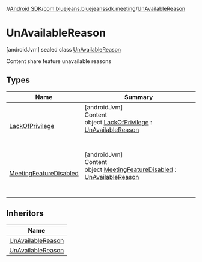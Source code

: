 //[Android SDK](../../../index.md)/[com.bluejeans.bluejeanssdk.meeting](../index.md)/[UnAvailableReason](index.md)



# UnAvailableReason  
 [androidJvm] sealed class [UnAvailableReason](index.md)

Content share feature unavailable reasons

   


## Types  
  
|  Name |  Summary | 
|---|---|
| <a name="com.bluejeans.bluejeanssdk.meeting/UnAvailableReason.LackOfPrivilege///PointingToDeclaration/"></a>[LackOfPrivilege](-lack-of-privilege/index.md)| <a name="com.bluejeans.bluejeanssdk.meeting/UnAvailableReason.LackOfPrivilege///PointingToDeclaration/"></a>[androidJvm]  <br>Content  <br>object [LackOfPrivilege](-lack-of-privilege/index.md) : [UnAvailableReason](index.md)  <br><br><br>|
| <a name="com.bluejeans.bluejeanssdk.meeting/UnAvailableReason.MeetingFeatureDisabled///PointingToDeclaration/"></a>[MeetingFeatureDisabled](-meeting-feature-disabled/index.md)| <a name="com.bluejeans.bluejeanssdk.meeting/UnAvailableReason.MeetingFeatureDisabled///PointingToDeclaration/"></a>[androidJvm]  <br>Content  <br>object [MeetingFeatureDisabled](-meeting-feature-disabled/index.md) : [UnAvailableReason](index.md)  <br><br><br>|


## Inheritors  
  
|  Name | 
|---|
| <a name="com.bluejeans.bluejeanssdk.meeting/UnAvailableReason.MeetingFeatureDisabled///PointingToDeclaration/"></a>[UnAvailableReason](-meeting-feature-disabled/index.md)|
| <a name="com.bluejeans.bluejeanssdk.meeting/UnAvailableReason.LackOfPrivilege///PointingToDeclaration/"></a>[UnAvailableReason](-lack-of-privilege/index.md)|

